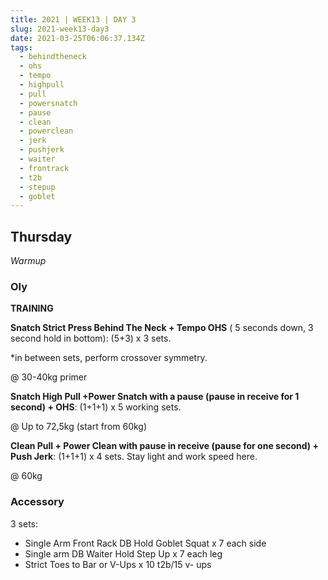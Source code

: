 ```yaml
---
title: 2021 | WEEK13 | DAY 3
slug: 2021-week13-day3
date: 2021-03-25T06:06:37.134Z
tags:
  - behindtheneck
  - ohs
  - tempo
  - highpull
  - pull
  - powersnatch
  - pause
  - clean
  - powerclean
  - jerk
  - pushjerk
  - waiter
  - frontrack
  - t2b
  - stepup
  - goblet
---
```

## Thursday

*Warmup*

### Oly

<!--StartFragment-->

**TRAINING**

**Snatch Strict Press Behind The Neck + Tempo OHS** ( 5 seconds down, 3 second hold in bottom): (5+3) x 3 sets.

\*in between sets, perform crossover symmetry.

@ 30-40kg primer

**Snatch High Pull +Power Snatch with a pause (pause in receive for 1 second) + OHS**: (1+1+1) x 5 working sets.

@ Up to 72,5kg (start from 60kg)

**Clean Pull + Power Clean with pause in receive (pause for one second) + Push Jerk**: (1+1+1) x 4 sets. Stay light and work speed here.

@ 60kg

### Accessory

3 sets:

* Single Arm Front Rack DB Hold Goblet Squat x 7 each side
* Single arm DB Waiter Hold Step Up x 7 each leg
* Strict Toes to Bar or V-Ups x 10 t2b/15 v- ups